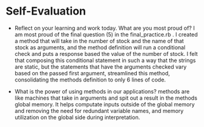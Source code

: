 # Self-Evaluation

- Reflect on your learning and work today. What are you most proud of?
I am most proud of the final question (5) in the final_practice.rb . I created a method that will take in the number of stock and the name of that stock as arguments, and the method definition will run a conditional check and puts a response based the value of the number of stock. I felt that composing this conditional statement in such a way that the strings are static, but the statements that have the arguments checked vary based on the passed first argument, streamlined this method, consolidating the methods definition to only 6 lines of code.

- What is the power of using methods in our applications?
methods are like machines that take in arguments and spit out a result in the methods global memory. It helps computate inputs outside of the global memory and removing the need for redundant variable names, and memory utilization on the global side during interpretation. 